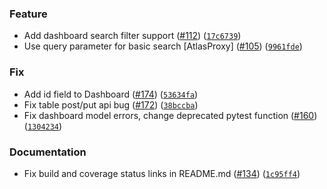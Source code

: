 ### Feature
* Add dashboard search filter support ([#112](https://github.com/amundsen-io/amundsensearchlibrary/issues/112)) ([`17c6739`](https://github.com/amundsen-io/amundsensearchlibrary/commit/17c673903e2db3b1145af69fb31659d7be185eb4))
* Use query parameter for basic search [AtlasProxy] ([#105](https://github.com/amundsen-io/amundsensearchlibrary/issues/105)) ([`9961fde`](https://github.com/amundsen-io/amundsensearchlibrary/commit/9961fdef30f5bcd467f05df65d4ac7f40130ef1e))

### Fix
* Add id field to Dashboard ([#174](https://github.com/amundsen-io/amundsensearchlibrary/issues/174)) ([`53634fa`](https://github.com/amundsen-io/amundsensearchlibrary/commit/53634fa355bee468341d391b2fd5291b4991fc38))
* Fix table post/put api bug ([#172](https://github.com/amundsen-io/amundsensearchlibrary/issues/172)) ([`38bccba`](https://github.com/amundsen-io/amundsensearchlibrary/commit/38bccba0dab00941aec9ae187c31a4251b586003))
* Fix dashboard model errors, change deprecated pytest function ([#160](https://github.com/amundsen-io/amundsensearchlibrary/issues/160)) ([`1304234`](https://github.com/amundsen-io/amundsensearchlibrary/commit/1304234d5f7bf2fb238ae9c0011d3265efa99ab7))

### Documentation
* Fix build and coverage status links in README.md ([#134](https://github.com/amundsen-io/amundsensearchlibrary/issues/134)) ([`1c95ff4`](https://github.com/amundsen-io/amundsensearchlibrary/commit/1c95ff4362dac5d3674c735244855186cf7fa744))
